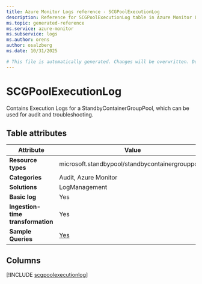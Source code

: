 ```yaml
---
title: Azure Monitor Logs reference - SCGPoolExecutionLog
description: Reference for SCGPoolExecutionLog table in Azure Monitor Logs.
ms.topic: generated-reference
ms.service: azure-monitor
ms.subservice: logs
ms.author: orens
author: osalzberg
ms.date: 10/31/2025

# This file is automatically generated. Changes will be overwritten. Do not change this file directly.
---
```


# SCGPoolExecutionLog

Contains Execution Logs for a StandbyContainerGroupPool, which can be used for audit and troubleshooting.


## Table attributes

|Attribute|Value|
|---|---|
|**Resource types**|microsoft.standbypool/standbycontainergrouppools|
|**Categories**|Audit, Azure Monitor|
|**Solutions**| LogManagement|
|**Basic log**|Yes|
|**Ingestion-time transformation**|Yes|
|**Sample Queries**|[Yes](/azure/azure-monitor/reference/queries/scgpoolexecutionlog)|



## Columns
  
[!INCLUDE [scgpoolexecutionlog](~/reusable-content/ce-skilling/azure/includes/azure-monitor/reference/tables/scgpoolexecutionlog-include.md)]
